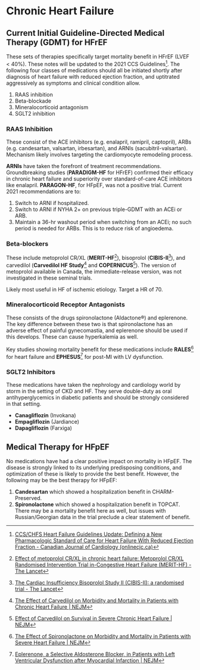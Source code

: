 # Chronic Heart Failure
## Current Initial Guideline-Directed Medical Therapy (GDMT) for HFrEF

These sets of therapies specifically target mortality benefit in HFrEF (LVEF < 40%). These notes will be updated to the 2021 CCS Guidelines[^*]. The following four classes of medications should all be initiated shortly after diagnosis of heart failure with reduced ejection fraction, and uptitrated aggressively as symptoms and clinical condition allow.

[^*]: [CCS/CHFS Heart Failure Guidelines Update: Defining a New Pharmacologic Standard of Care for Heart Failure With Reduced Ejection Fraction - Canadian Journal of Cardiology (onlinecjc.ca)](https://www.onlinecjc.ca/article/S0828-282X(21)00055-6/fulltext)

1. RAAS inhibition
2. Beta-blockade
3. Mineralocorticoid antagonism
4. SGLT2 inhibition

### RAAS Inhibition
These consist of the ACE inhibitors (e.g. enalapril, ramipril, captopril), ARBs (e.g. candesartan, valsartan, irbesartan), and ARNIs (sacubitril-valsartan). Mechanism likely involves targeting the cardiomyocyte remodeling process.

**ARNIs** have taken the forefront of treatment recommendations. Groundbreaking studies (**PARADIGM-HF** for HFrEF) confirmed their efficacy in chronic heart failure and superiority over standard-of-care ACE inhibitors like enalapril. **PARAGON-HF**, for HFpEF, was not a positive trial. Current 2021 recommendations are to:

1. Switch to ARNI if hospitalized.
2. Switch to ARNI if NYHA 2+ on previous triple-GDMT with an ACEi or ARB.
3. Maintain a 36-hr washout period when switching from an ACEi; no such period is needed for ARBs. This is to reduce risk of angioedema.

### Beta-blockers
These include metoprolol CR/XL (**MERIT-HF**[^%]), bisoprolol (**CIBIS-II**[^!]), and carvedilol (**Carvedilol HF Study**[^$] and **COPERNICUS**[^#]). The version of metoprolol available in Canada, the immediate-release version, was not investigated in these seminal trials.

[^%]: [Effect of metoprolol CR/XL in chronic heart failure: Metoprolol CR/XL Randomised Intervention Trial in-Congestive Heart Failure (MERIT-HF) - The Lancet](https://www.thelancet.com/journals/lancet/article/PIIS0140-6736(99)04440-2/fulltext)
[^$]: [The Effect of Carvedilol on Morbidity and Mortality in Patients with Chronic Heart Failure | NEJM](https://www.nejm.org/doi/full/10.1056/nejm199605233342101)
[^#]: [Effect of Carvedilol on Survival in Severe Chronic Heart Failure | NEJM](https://www.nejm.org/doi/full/10.1056/NEJM200105313442201)
[^!]: [The Cardiac Insufficiency Bisoprolol Study II (CIBIS-II): a randomised trial - The Lancet](https://www.thelancet.com/pdfs/journals/lancet/PIIS0140-6736(98)11181-9.pdf)

Likely most useful in HF of ischemic etiology. Target a HR of 70.

### Mineralocorticoid Receptor Antagonists
These consists of the drugs spironolactone (Aldactone®) and eplerenone. The key difference between these two is that spironolactone has an adverse effect of painful gynecomastia, and eplerenone should be used if this develops. These can cause hyperkalemia as well.

Key studies showing mortality benefit for these medications include **RALES**[^&] for heart failure and **EPHESUS**[^^] for post-MI with LV dysfunction.

[^&]: [The Effect of Spironolactone on Morbidity and Mortality in Patients with Severe Heart Failure | NEJM](https://www.nejm.org/doi/full/10.1056/NEJM199909023411001)
[^^]: [Eplerenone, a Selective Aldosterone Blocker, in Patients with Left Ventricular Dysfunction after Myocardial Infarction | NEJM](https://www.nejm.org/doi/full/10.1056/NEJMoa030207)

### SGLT2 Inhibitors
These medications have taken the nephrology and cardiology world by storm in the setting of CKD and HF. They serve double-duty as oral antihyperglycemics in diabetic patients and should be strongly considered in that setting.

- **Canagliflozin** (Invokana)
- **Empagliflozin** (Jardiance)
- **Dapagliflozin** (Farxiga)

## Medical Therapy for HFpEF
No medications have had a clear positive impact on mortality in HFpEF. The disease is strongly linked to its underlying predisposing conditions, and optimization of these is likely to provide the best benefit. However, the following may be the best therapy for HFpEF:

1. **Candesartan** which showed a hospitalization benefit in CHARM-Preserved.
2. **Spironolactone** which showed a hospitalization benefit in TOPCAT. There may be a mortality benefit here as well, but issues with Russian/Georgian data in the trial preclude a clear statement of benefit.



